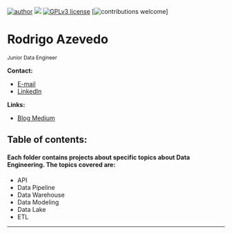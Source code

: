 [![author](https://img.shields.io/badge/author-razevedo1994-red.svg)](https://www.linkedin.com/in/azevedo94/) [![](https://img.shields.io/badge/python-3.7+-blue.svg)](https://www.python.org/downloads/release/python-365/) [![GPLv3 license](https://img.shields.io/badge/License-GPLv3-blue.svg)](http://perso.crans.org/besson/LICENSE.html) [![contributions welcome](https://img.shields.io/badge/contributions-welcome-brightgreen.svg?style=flat)]


# Rodrigo Azevedo
<sub>Junior Data Engineer</sub>


**Contact:**
* [E-mail](razevedo.contato@gmail.com)
* [LinkedIn](https://www.linkedin.com/in/azevedo94/)


**Links:**
* [Blog Medium](https://bit.ly/33QJREb)


## Table of contents:
#### Each folder contains projects about specific topics about Data Engineering. The topics covered are:
- API
- Data Pipeline
- Data Warehouse
- Data Modeling
- Data Lake
- ETL


---

